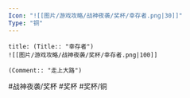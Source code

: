 ```yaml
---
Icon: "![[图片/游戏攻略/战神夜袭/奖杯/幸存者.png|30]]"
Type: "铜"
---
```

```ad-common-bronze-trophy
title: (Title:: "幸存者")
![[图片/游戏攻略/战神夜袭/奖杯/幸存者.png|100]]

(Comment:: "走上大路")
```

#战神夜袭/奖杯 #奖杯 #奖杯/铜
